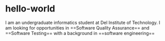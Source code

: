 # hello-world
I am an undergraduate informatics student at Del Institute of Technology. I am looking for opportunities 
in ==Software Quality Assurance== and ==Software Testing== with a background in ==software engineering==

